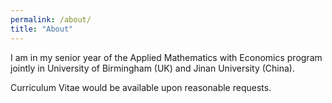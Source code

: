 ```yaml
---
permalink: /about/
title: "About"
---
```


I am in my senior year of the Applied Mathematics with Economics program jointly in University of Birmingham (UK) and Jinan University (China). 

Curriculum Vitae would be available upon reasonable requests. 
